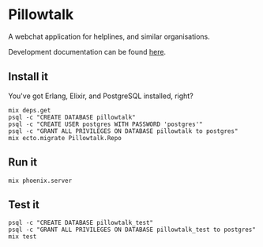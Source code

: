# Pillowtalk

A webchat application for helplines, and similar organisations.

Development documentation can be found
[here](https://github.com/lpil/pillowtalk.ex/tree/master/doc).

## Install it

You've got Erlang, Elixir, and PostgreSQL installed, right?

```
mix deps.get
psql -c "CREATE DATABASE pillowtalk"
psql -c "CREATE USER postgres WITH PASSWORD 'postgres'"
psql -c "GRANT ALL PRIVILEGES ON DATABASE pillowtalk to postgres"
mix ecto.migrate Pillowtalk.Repo
```

## Run it

```
mix phoenix.server
```

## Test it

```
psql -c "CREATE DATABASE pillowtalk_test"
psql -c "GRANT ALL PRIVILEGES ON DATABASE pillowtalk_test to postgres"
mix test
```
